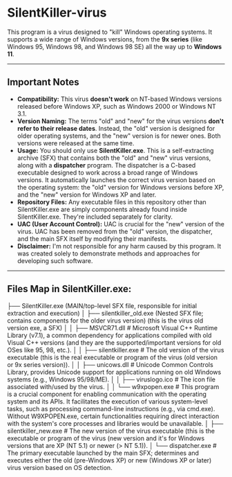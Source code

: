 # SilentKiller-virus

This program is a virus designed to "kill" Windows operating systems. It supports a wide range of Windows versions, from the **9x series** (like Windows 95, Windows 98, and Windows 98 SE) all the way up to **Windows 11**.

---
## Important Notes

* **Compatibility:** This virus **doesn't work** on NT-based Windows versions released before Windows XP, such as Windows 2000 or Windows NT 3.1.
* **Version Naming:** The terms "old" and "new" for the virus versions **don't refer to their release dates**. Instead, the "old" version is designed for older operating systems, and the "new" version is for newer ones. Both versions were released at the same time.
* **Usage:** You should only use **SilentKiller.exe**. This is a self-extracting archive (SFX) that contains both the "old" and "new" virus versions, along with a **dispatcher** program. The dispatcher is a C-based executable designed to work across a broad range of Windows versions. It automatically launches the correct virus version based on the operating system: the "old" version for Windows versions before XP, and the "new" version for Windows XP and later.
* **Repository Files:** Any executable files in this repository other than SilentKiller.exe are simply components already found inside SilentKiller.exe. They're included separately for clarity.
* **UAC (User Account Control):** UAC is crucial for the "new" version of the virus. UAC has been removed from the "old" version, the dispatcher, and the main SFX itself by modifying their manifests.
* **Disclaimer:** I'm not responsible for any harm caused by this program. It was created solely to demonstrate methods and approaches for developing such software.

---
## Files Map in SilentKiller.exe:

├── SilentKiller.exe (MAIN/top-level SFX file, responsible for initial extraction and execution)
│   ├── silentkiller_old.exe (Nested SFX file; contains components for the older virus version) (this is the virus old version exe, a SFX)
│   │   ├── MSVCR71.dll # Microsoft Visual C++ Runtime Library (v7.1), a common dependency for applications compiled with old Visual C++ versions (and they are the supported/important versions for old OSes like 95, 98, etc.).
│   │   ├── silentkiller.exe # The old version of the virus executable (this is the real executable or program of the virus (old version or 9x series version)).
│   │   ├── unicows.dll # Unicode Common Controls Library, provides Unicode support for applications running on old Windows systems (e.g., Windows 95/98/ME).
│   │   ├── viruslogo.ico # The icon file associated with/used by the virus.
│   │   └── w9xpopen.exe # This program is a crucial component for enabling communication with the operating system and its APIs. It facilitates the execution of various system-level tasks, such as processing command-line instructions (e.g., via cmd.exe). Without W9XPOPEN.exe, certain functionalities requiring direct interaction with the system's core processes and libraries would be unavailable.
│   ├── silentkiller_new.exe # The new version of the virus executable (this is the executable or program of the virus (new version and it's for Windows versions that are XP (NT 5.1) or newer (> NT 5.1)).
│   └── dispatcher.exe # The primary executable launched by the main SFX; determines and executes either the old (pre-Windows XP) or new (Windows XP or later) virus version based on OS detection.